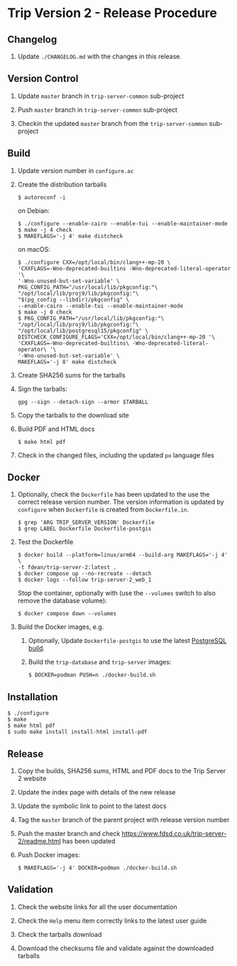 # Trip Version 2 - Release Procedure

## Changelog

1.  Update `./CHANGELOG.md` with the changes in this release.

## Version Control

1.  Update `master` branch in `trip-server-common` sub-project

1.  Push `master` branch in `trip-server-common` sub-project

1.  Checkin the updated `master` branch from the `trip-server-common` sub-project

## Build

1.  Update version number in `configure.ac`

1.  Create the distribution tarballs

		$ autoreconf -i

	on Debian:

		$ ./configure --enable-cairo --enable-tui --enable-maintainer-mode
		$ make -j 4 check
		$ MAKEFLAGS='-j 4' make distcheck

	on macOS:

		$ ./configure CXX=/opt/local/bin/clang++-mp-20 \
		'CXXFLAGS=-Wno-deprecated-builtins -Wno-deprecated-literal-operator '\
		'-Wno-unused-but-set-variable' \
		PKG_CONFIG_PATH="/usr/local/lib/pkgconfig:"\
		"/opt/local/lib/proj9/lib/pkgconfig:"\
		"$(pg_config --libdir)/pkgconfig" \
		--enable-cairo --enable-tui --enable-maintainer-mode
		$ make -j 8 check
		$ PKG_CONFIG_PATH="/usr/local/lib/pkgconfig:"\
		"/opt/local/lib/proj9/lib/pkgconfig:"\
		"/opt/local/lib/postgresql15/pkgconfig" \
		DISTCHECK_CONFIGURE_FLAGS='CXX=/opt/local/bin/clang++-mp-20 '\
		'CXXFLAGS=-Wno-deprecated-builtins\ -Wno-deprecated-literal-operator\ '\
		'-Wno-unused-but-set-variable' \
		MAKEFLAGS='-j 8' make distcheck

1.  Create SHA256 sums for the tarballs

1.  Sign the tarballs:

		gpg --sign --detach-sign --armor $TARBALL

1.  Copy the tarballs to the download site

1.  Build PDF and HTML docs

		$ make html pdf

1.  Check in the changed files, including the updated `po` language files

## Docker

1.  Optionally, check the `Dockerfile` has been updated to the use the correct
	release version number.  The version information is updated by `configure`
	when `Dockerfile` is created from `Dockerfile.in`.

		$ grep 'ARG TRIP_SERVER_VERSION' Dockerfile
		$ grep LABEL Dockerfile Dockerfile-postgis

1.	Test the Dockerfile

		$ docker build --platform=linux/arm64 --build-arg MAKEFLAGS='-j 4' \
		-t fdean/trip-server-2:latest .
		$ docker compose up --no-recreate --detach
		$ docker logs --follow trip-server-2_web_1

	Stop the container, optionally with (use the `--volumes` switch to also
    remove the database volume):

		$ docker compose down --volumes

1.  Build the Docker images, e.g.

	1.  Optionally, Update `Dockerfile-postgis` to use the latest
		[PostgreSQL build](https://hub.docker.com/_/postgres).

	1.  Build the `trip-database` and `trip-server` images:

			$ DOCKER=podman PUSH=n ./docker-build.sh

## Installation

	$ ./configure
	$ make
	$ make html pdf
	$ sudo make install install-html install-pdf

## Release

1.  Copy the builds, SHA256 sums, HTML and PDF docs to the Trip Server 2
    website

1.  Update the index page with details of the new release

1.  Update the symbolic link to point to the latest docs

1.  Tag the `master` branch of the parent project with release version number

1.  Push the master branch and check
    <https://www.fdsd.co.uk/trip-server-2/readme.html> has been updated

1.  Push Docker images:

		$ MAKEFLAGS='-j 4' DOCKER=podman ./docker-build.sh

## Validation

1.  Check the website links for all the user documentation

1.  Check the `Help` menu item correctly links to the latest user guide

1.  Check the tarballs download

1.  Download the checksums file and validate against the downloaded tarballs
